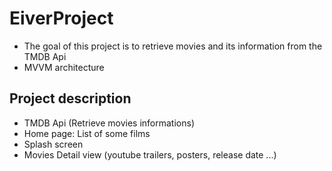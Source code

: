 # EiverProject

- The goal of this project is to retrieve movies and its information from the TMDB Api
- MVVM architecture

## Project description

- TMDB Api (Retrieve movies informations)
- Home page: List of some films
- Splash screen
- Movies Detail view (youtube trailers, posters, release date ...)
